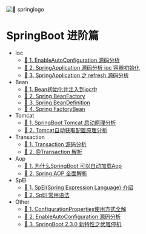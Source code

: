 ![🔖 springlogo](../../doc/logo/springlogo.jpg)

# SpringBoot 进阶篇

- Ioc 
    - [🔖 1. EnableAutoConfiguration 源码分析](book/EnableAutoConfiguration.md)
    - [🔖 2. SpringApplication 源码分析 ioc 容器初始化](book/ioc/SpringApplication.md)
    - [🔖 3. SpringApplication 之 refresh 源码分析](book/ioc/refresh.md)
- Bean    
    - [🔖 1. Bean初始化并注入到ioc中](book/bean/InitBean.md)
    - [🔖 2. Spring BeanFactory ](book/bean/BeanFactory.md)
    - [🔖 3. Spring BeanDefinition](book/bean/BeanDefinition.md)
    - [🔖 4. Spring FactoryBean](book/bean/FactoryBean.md)
- Tomcat    
    - [🔖 1. SpringBoot Tomcat 启动原理分析](book/ioc/SpringBoot_Tomcat.md)
    - [🔖 2. Tomcat自动获取配置原理分析](book/ioc/TomcatConfigurationFile.md)
- Transaction
    - [🔖 1. Transaction 源码分析](book/transaction/Transaction_invoke.md)
    - [🔖 2. @Transaction 解析](book/transaction/Transaction解析.md)
- Aop
    - [🔖 1. 为什么SpringBoot 可以自动加载Aop](book/aop/SpringAutoProxy.md)        
    - [🔖 2. Spring AOP 全面解析](book/aop/SpringAop.md)        
- SpEl
    - [🔖 1. SpEl(Spring Expression Language) 介绍](book/spel/SpELBaseInfo.md)    
    - [🔖 2. SpEl 常用语法](book/spel/SpElGrammar.md)    
- Other 
    - [🔖 1. ConfigurationProperties使用方式全解](book/ConfigurationProperties.md)
    - [🔖 2. EnableAutoConfiguration 源码分析](book/EnableAutoConfiguration.md)
    - [🔖 3. SpringBoot 2.3.0 新特性之优雅停机](book/GracefulShutdown.md)



